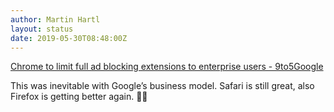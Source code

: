 ```yaml
---
author: Martin Hartl
layout: status
date: 2019-05-30T08:48:00Z
---
```

[Chrome to limit full ad blocking extensions to enterprise users - 9to5Google](https://9to5google.com/2019/05/29/chrome-ad-blocking-enterprise-manifest-v3/)

This was inevitable with Google’s business model. Safari is still great, also Firefox is getting better again. 🤷‍♂️